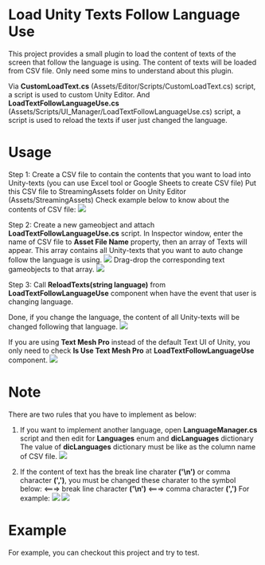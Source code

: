 # Load Unity Texts Follow Language Use
This project provides a small plugin to load the content of texts of the screen that follow the language is using.
The content of texts will be loaded from CSV file. Only need some mins to understand about this plugin.

Via __CustomLoadText.cs__ (Assets/Editor/Scripts/CustomLoadText.cs) script, a script is used to custom Unity Editor. And __LoadTextFollowLanguageUse.cs__ (Assets/Scripts/UI_Manager/LoadTextFollowLanguageUse.cs) script, a script is used to reload the texts if user just changed the language.


# Usage

Step 1: Create a CSV file to contain the contents that you want to load into Unity-texts (you can use Excel tool or Google Sheets to create CSV file)
        Put this CSV file to StreamingAssets folder on Unity Editor (Assets/StreamingAssets)
        Check example below to know about the contents of CSV file:
        <image width=“900” src=“https://github.com/NguyenDucThuanBKDN/LoadTextsFollowLanguageUse/blob/master/Document/IMG_1.png”>

Step 2: Create a new gameobject and attach __LoadTextFollowLanguageUse.cs__ script.
        In Inspector window, enter the name of CSV file to __Asset File Name__ property, then an array of Texts will appear.
        This array contains all Unity-texts that you want to auto change follow the language is using.
        <image width=“900” src=“https://github.com/NguyenDucThuanBKDN/LoadTextsFollowLanguageUse/blob/master/Document/IMG_2.gif”>
        Drag-drop the corresponding text gameobjects to that array.
        <image width=“900” src=“https://github.com/NguyenDucThuanBKDN/LoadTextsFollowLanguageUse/blob/master/Document/IMG_3.gif”>

Step 3: Call __ReloadTexts(string language)__ from __LoadTextFollowLanguageUse__ component when have the event that user is changing language.

Done, if you change the language, the content of all Unity-texts will be changed following that language.
<image width=“900” src=“https://github.com/NguyenDucThuanBKDN/LoadTextsFollowLanguageUse/blob/master/Document/IMG_4.gif”>

If you are using __Text Mesh Pro__ instead of the default Text UI of Unity, you only need to check __Is Use Text Mesh Pro__ at __LoadTextFollowLanguageUse__ component.
<image width=“900” src=“https://github.com/NguyenDucThuanBKDN/LoadTextsFollowLanguageUse/blob/master/Document/IMG_5.gif”>


# Note

There are two rules that you have to implement as below:
1. If you want to implement another language, open __LanguageManager.cs__ script and then edit for __Languages__ enum and __dicLanguages__ dictionary
   The value of __dicLanguages__ dictionary must be like as the column name of CSV file.
   <image width=“900” src=“https://github.com/NguyenDucThuanBKDN/LoadTextsFollowLanguageUse/blob/master/Document/IMG_5.png”>
   
2. If the content of text has the break line charater __('\n')__ or comma character __(',')__, you must be changed these charater to the symbol below:
   __<bl>__  <===> break line character __('\n')__
   __<nc>__  <===> comma character __(',')__
   For example: 
        <image width=“900” src=“https://github.com/NguyenDucThuanBKDN/LoadTextsFollowLanguageUse/blob/master/Document/IMG_6.png”>
        <image width=“900” src=“https://github.com/NguyenDucThuanBKDN/LoadTextsFollowLanguageUse/blob/master/Document/IMG_7.png”>
  
# Example
For example, you can checkout this project and try to test. 
